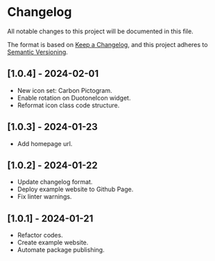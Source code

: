 # Changelog
All notable changes to this project will be documented in this file.

The format is based on [Keep a Changelog](https://keepachangelog.com/en/1.0.0/),
and this project adheres to [Semantic Versioning](https://semver.org/spec/v2.0.0.html).

## [1.0.4] - 2024-02-01

- New icon set: Carbon Pictogram.
- Enable rotation on DuotoneIcon widget.
- Reformat icon class code structure.

## [1.0.3] - 2024-01-23

- Add homepage url.

## [1.0.2] - 2024-01-22

- Update changelog format.
- Deploy example website to Github Page.
- Fix linter warnings.

## [1.0.1] - 2024-01-21

- Refactor codes.
- Create example website.
- Automate package publishing.
